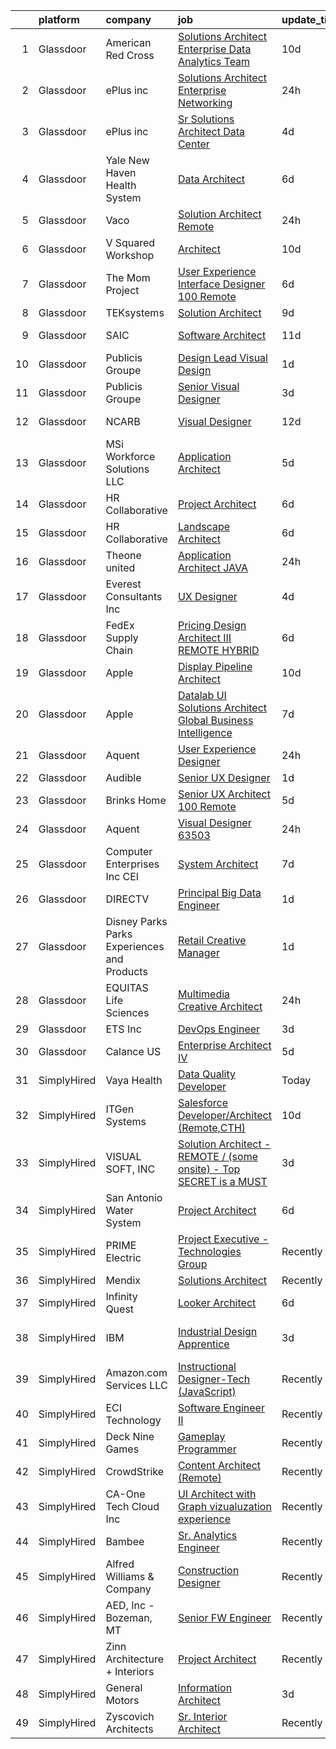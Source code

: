 

|    | platform    | company                                      | job                                                                                                                                                                                                                                                                                                                                                                                                                                                                                                                                                                                                                                                                                                                                                                                                                                                                                                                                                                                                                                                                                                                                                                                                                                                                                                                                                                                                                | update_time   | location                   |
|---:|:------------|:---------------------------------------------|:-------------------------------------------------------------------------------------------------------------------------------------------------------------------------------------------------------------------------------------------------------------------------------------------------------------------------------------------------------------------------------------------------------------------------------------------------------------------------------------------------------------------------------------------------------------------------------------------------------------------------------------------------------------------------------------------------------------------------------------------------------------------------------------------------------------------------------------------------------------------------------------------------------------------------------------------------------------------------------------------------------------------------------------------------------------------------------------------------------------------------------------------------------------------------------------------------------------------------------------------------------------------------------------------------------------------------------------------------------------------------------------------------------------------|:--------------|:---------------------------|
|  1 | Glassdoor   | American Red Cross                           | [Solutions Architect  Enterprise Data   Analytics Team](https://www.glassdoor.com/partner/jobListing.htm?pos=107&ao=1110586&s=58&guid=0000018161004732b5e61dbc6ec9ef63&src=GD_JOB_AD&t=SR&vt=w&ea=1&cs=1_0fd7bc1b&cb=1655189817521&jobListingId=1007916039648&cpc=6A22310A23505C64&jrtk=3-0-1g5gg0hqsj4ju801-1g5gg0hraii1c800-0d13599ffec00ae3--6NYlbfkN0CEN1SVzzuLvxAMNmYjkd_ILVkHkdxx_5pQXs3qEhGumJ2TN43HgLZzaqIICJy1tzoeMYzm17xTKjK4r2t-g0cnZq8szrTbMgpP3YRpvPSuo-gdbcntu93vKnZhbJXLoSwXy0sjEJ096LvdH_JmtF1HsXd2dycb_SSHt4w2fM8Ya6LOXFeRDiENqJ6kaDVHXPv2HMoKRLueHg-PWg_rP0stSZxxZUIfuY4zTwBBI2N9jyS5_SXPwxGB-CQlSIpVqcn--xeis6ozvYfCCAc0vr5EneOQH4CFQ9BHFauuh45pMQxxuQ_hzj-vzJ5PuRTKwRXKdK--KYZ6Anlu6dDPCKxwMBX1BtGeFzDsyf2vXH9i--k07d2xsnV3iI8y-sIH31wJ8J5jvAm79ARovReRy6VpV0R86moG9i5MwL_DRzpeMdgkHJwiE7VOYP9P42rQdQ7KKU9VhkPvmIlSW6mM9gci8K0-foY33Bvc2-It2UfuY-UG2wAMWQgwarCtiB3DWIPINlxdMB4vxZYZ4SJbS9vTqsU51OZBo-0iOogSc1EZzw%3D%3D)                                                                                                                                                                                                                                                                                                                                                                                                                                                                       | 10d           | Remote                     |
|  2 | Glassdoor   | ePlus inc                                    | [Solutions Architect  Enterprise Networking ](https://www.glassdoor.com/partner/jobListing.htm?pos=104&ao=1110586&s=58&guid=0000018161004732b5e61dbc6ec9ef63&src=GD_JOB_AD&t=SR&vt=w&cs=1_11c88600&cb=1655189817519&jobListingId=1007937186744&cpc=0816185175F80A58&jrtk=3-0-1g5gg0hqsj4ju801-1g5gg0hraii1c800-539a220be38a8d3a--6NYlbfkN0B4q5ZfxtiYuHthRCrlNTaH3IgnRrb9iipLWN6eJD-7mf0GDGcGpfM9CdkPeB309ltBb6lT8Q_pEf8tBn5QmycfAHVhgarI9KTCkuT6ZfSrGxmR_KkJauMpt6EAeSm3bfKiVmuRIIb_FrCD-x7B5yL52O4FqdiyxXqSAyLdgyyOGiOHrnlZ5yxwhuW6dTnrAf7yCJyRtkLsCKXKGfqURdQFXu7RBSSanQQxVQ5fLawOzWLkl8qmQYZ4ESE0EWtXZCUVjcYR7DLAxPJe-qXUXE0uFJwfFAkSVfCLMmdRvPzz4E2XmrO4RlL4rZ626wt3ppFEhmmmK7yIq4sdCfglZJRL1FCkP-KxBbm0pf5auOUV8k0OTa3TwVB3ENdD-Zo6N7lyB9i6u9RWU8CyVCFWPU64XG0YVTbH44Lkyjx_Xy0su6EVMHzU9DM-7uYH-XxKYPbAdU2x2YcW0s8rAEsGH1PZDW2XIT0SUKbGtER6l9MCxR05Q8OtKfMMYHExoBYuT-uvDpteDqUqdeK3T_gtQFTOdSd3scWUCw0_yZue75HGl-h0KX19aTOyWrJO_c_VHuKojb5ASOuH89O4tAVNo6LyMivvgzXrfbFPPFNdNcUIhpr5x68EaKrst6HXpwDKNyKynRWFzwIiLb6zP0yisEuGRiNf3vfKpG5_lf2bqt9R2Y1ZeVtTyldsWYpHUFMEQgucdy_5q8UwJIuabjKgRJjn2X4mSWSOlfxmesRxSW-z2w%3D%3D)                                                                                                                                                                                                                                                                                      | 24h           | Glen Allen, VA             |
|  3 | Glassdoor   | ePlus inc                                    | [Sr Solutions Architect Data Center](https://www.glassdoor.com/partner/jobListing.htm?pos=106&ao=1110586&s=58&guid=0000018161004732b5e61dbc6ec9ef63&src=GD_JOB_AD&t=SR&vt=w&cs=1_f3c8895d&cb=1655189817520&jobListingId=1007929475282&cpc=8F7BC0C6B9F707AE&jrtk=3-0-1g5gg0hqsj4ju801-1g5gg0hraii1c800-567b9a307b193ca5--6NYlbfkN0B4q5ZfxtiYuHthRCrlNTaH3IgnRrb9iipLWN6eJD-7mf0GDGcGpfM9CdkPeB309luiRTQm1W3xhWQiWDmp0guACP_7lHCQ_tcFeeJVwJkuTlqpOpH9RQgDQy0sSz0pnNFD9IMcGqM0EX6UJ32HyFJkquw-qMP_fLf7F5l_Wir1wEcR5NkdzDIaB871UMgA3SK_Zhl1ElIfuFOElZYJNndsUn5dsRg5I13kMD_414zj64zhuXPqvvKIYmD_wm_WtF8vj7QZh1LvMtgzLvBqpp52BhBNL2UpX5Yxv9YUd_c06e-1J1sqWtEiYFys3_rlkFhCkHz66SwJgaZt1CoPGtVCNhPOLLnESRO9ZZQsYV-HzDzNwIK8rxCaB0r7wd0kbV58fRfaFewYHa6-iQpqlMaWs8JxHnMH6kOoHPkQ1KH4-UzmsMVmN2X4GYlquq9UaanRVmg7yvMyQihqD0t-I8kVQVVrOKAycLPssmJXanu0A0p7EnDJuUk_y7YLD9IM6UMfBaP3z0gsGXE72ueHA8ag9yh1mfiQzToeBMZWjf20pFTgA23FXG6T3hgEoFm65qWBPAStDo_XiTV1pCG_EuYEMtUIiNQl7dXTH7oopnORg9dOMHVPbAXeMKqs-J6exflzi4NjwY6QL7KiYIDmzRcsZ5Pyga4azdxINAwzpY9agjD4MDR24DmBMHk1hnd7YuO6bo9yUmAp-Q-CBedW16oaJmS_qYFPhqjrlsJd_jI13Q%3D%3D)                                                                                                                                                                                                                                                                                               | 4d            | King of Prussia, PA        |
|  4 | Glassdoor   | Yale New Haven Health System                 | [Data Architect](https://www.glassdoor.com/partner/jobListing.htm?pos=114&ao=1110586&s=58&guid=0000018161004732b5e61dbc6ec9ef63&src=GD_JOB_AD&t=SR&vt=w&cs=1_582e414a&cb=1655189817522&jobListingId=1007923688611&cpc=D69957E0862862E0&jrtk=3-0-1g5gg0hqsj4ju801-1g5gg0hraii1c800-b9f05eee4cbbf35a--6NYlbfkN0D0ff9e8Lfwlpl5zGbQmpn59AL71QmFd7VKOAnfyjZzp5sdngV8WPgYe0dov1m7Y2nqP793Q6N4WeufUatvWPJOKsQUaybvIyCC4h3AUzpf_CdD2N1dzVOEIshX5TOaFVB8WVnkdYcwC5RlWzaE7N4fAmg8IRaK8L3yqnGUw6waFkdRb_ixtUCZEKCejNf8Tjf0z1SZ6JeX0C3vojpVxmHHgke_ha0uzwxvxodbigEzZAiuU6dzYqsRp-teMMCfir4jt2Y4FExe8vaJy93FzJ82NbPUhZ8-iqafrPTYWaPCWRSlX1mA67CUZv9MA7_71iq5OKCY5lJM2SBzMXv2g1gE-Ai-UaQZqgYbfZMZIU1qzqm4RRYNeFhWLeT2H45D2uaa7vZZcsRCBeaHBQRq2Z21rZZfYsAHIwM-jRWNKwaX0C7NZD_t9Z46ekXhxkL0WDAVdRJ51ZhNrFSYLv-5JVUtJD02igkrUIo%3D)                                                                                                                                                                                                                                                                                                                                                                                                                                                                                                                                                                                                 | 6d            | New Haven, CT              |
|  5 | Glassdoor   | Vaco                                         | [Solution Architect   Remote](https://www.glassdoor.com/partner/jobListing.htm?pos=116&ao=1110586&s=58&guid=0000018161004732b5e61dbc6ec9ef63&src=GD_JOB_AD&t=SR&vt=w&ea=1&cs=1_395e168f&cb=1655189817522&jobListingId=1007936031883&cpc=48B9F4758953335C&jrtk=3-0-1g5gg0hqsj4ju801-1g5gg0hraii1c800-6697c840bfc19b76--6NYlbfkN0D_sybMACCpf9B-677oK5j6rPldVB6BlrVvFjO_o-GJZbzuF-qh4PxErFUqfUsv_6tx1XldUAtfQLlqAPGvI8Vnak-MpinKhrTSQ_R2YdxHJlRW6k2gb-GAiG4ncRvlohjX6ZxSpwEWKhpPqH_pi6r_LQR7sV0FPI22W5WAGEqGc5PpcGQufQYpmiQI4YPVEw6w7WBM6PfyWIzT7Ivg3sUQMRv-eL7Gvsb4MfWvyUKEwKuam_-Gkbz_C8NPjOEi6gWE8AoPvRKZ1_k01euECVFg5w24ic8GZqty_UkuQxrBQtXr1ZdsHlyilbbLMRQGoxnoRJuegajGDKbR4aypzv6yEQtXWnvs6HlO4tTPtEDLW3yX74WvT7TO2vXw8d_iPfXpjSeAYGup8Nw7Tn6xkxdRehqxmm8fD6XQu8GTLPz7ZYbpjTulmQSiOXTJXqAFo84p82kWmmkfYEat2koKqvh1FEevWcm7dLkiKHUoLqEByntVehCWsPXWPfvXXTjj0Gt3g8WOy8DdJ-UNuer9tAHOAqbdy2RQUu7uZUHP2lXoQA%3D%3D)                                                                                                                                                                                                                                                                                                                                                                                                                                                                                                 | 24h           | Detroit, MI                |
|  6 | Glassdoor   | V Squared Workshop                           | [Architect](https://www.glassdoor.com/partner/jobListing.htm?pos=101&ao=1110586&s=58&guid=0000018161004732b5e61dbc6ec9ef63&src=GD_JOB_AD&t=SR&vt=w&ea=1&cs=1_42aa2783&cb=1655189817519&jobListingId=1007916217432&cpc=958F8102D9249071&jrtk=3-0-1g5gg0hqsj4ju801-1g5gg0hraii1c800-443cd37efd4bcc5d--6NYlbfkN0ACTeRvGRFS6hadW-07x_K1RnsIE8OdH4tufuZ5eRAiXvJP4uszTk42MCsG3bkTVqtR8uog0V_RFPRTYWVLLOY_1eWiSjgBwO_estVPeAQzek6uR1wuf5XX4LeQLhr53Xmt6vMfeYaZZ0GKsZVqa-FOantjXQ2LxfCpcRQNHgrODVebwe7s4oWeqWf9uqhSDWkSu92ZiQLZiDXatxpSw_Sc6UGc0z0D9Ea5xbZGer73VL_wc4TxQzvPmz7qmrTMHFLbQKIagfPZtZizjt4NWgGxpsHouGNBtAtrptM0nLAGdt-FN21EIpsJWezqjipwIgTJM9sW9p0TCgnLHYZJDLbgbQaf1KfDOJwKGXTgq_Df0SgSyPJvTao6jMW7sV90vmm1b-9PAoxLsE1gVut-At5wSQiEx8_JNIx94ZBzfOfk3Bx1KLnt5rXNuJEjieqGntm4POltp5IuHSSIaA6kjMVXSwgcNP8fWoI2BzuyS98fOE4FOoOH2rRL)                                                                                                                                                                                                                                                                                                                                                                                                                                                                                                                                                                               | 10d           | Rockville, MD              |
|  7 | Glassdoor   | The Mom Project                              | [User Experience Interface Designer  100  Remote ](https://www.glassdoor.com/partner/jobListing.htm?pos=127&ao=1110586&s=58&guid=0000018161004732b5e61dbc6ec9ef63&src=GD_JOB_AD&t=SR&vt=w&cs=1_ca78e507&cb=1655189817523&jobListingId=1007924076264&cpc=A65DF3A704A48F9B&jrtk=3-0-1g5gg0hqsj4ju801-1g5gg0hraii1c800-c89015cb782c88fb--6NYlbfkN0BDp_epf89aHDQhKpPegNJQ_ldQpEFZQsM9OcONMGxWx6pU56EKHF58QjVdAUvn2gWzb7WT_VdhIpzAiVpMODtkVOcZENW7bENNSSsAVNn7IHdDQtV86IQomUvFWJWzGvxMGURGvnhkP5eEoFQVp12XiJi2UjaWP3yK1iLlf7xJNcT7JiNQILogv6XRpNTEYYGe0nkcIvFfB-cfT3cNPhm3UfCmIwLeDGRTAGqoWkao4uS5glnlLMz_6pTIWs3KcR5BXy6802Hrsj9rWOtOYhDiWoZjBz9ywmA2qa_g5ZSIru8E7fMbjna93to4fOwZhc0TfHfu_1aVwV-5JG1niw1_276YqSbaxQXKrrpjHxRsqup9kEWYZiiUmJ_HfY1cnq-FuZnJY__obDCEBybizvUGR5zKn6UepyjXinm9fCDdI75v7n97wW-Sth_0xvkR2iT4n1LhuMtawwcGFdVb0Yrp_k_-UZFe7RpiBU7Fxfi1C1GBtptxkEI_bjPOHuQcyAKkxS2LsLRONsylsnrzlKB2Ne1yu_6KraxwcCwC8oDWa-F5eLEPfNJCeFaWyYNSO1ArJ6jCrPNVNw%3D%3D)                                                                                                                                                                                                                                                                                                                                                                                                                                                 | 6d            | Remote                     |
|  8 | Glassdoor   | TEKsystems                                   | [Solution Architect](https://www.glassdoor.com/partner/jobListing.htm?pos=125&ao=1110586&s=58&guid=0000018161004732b5e61dbc6ec9ef63&src=GD_JOB_AD&t=SR&vt=w&cs=1_1ad83aad&cb=1655189817523&jobListingId=1007917693557&cpc=7F6F94E2229B3AB5&jrtk=3-0-1g5gg0hqsj4ju801-1g5gg0hraii1c800-2ec2c918ae8b4c5b--6NYlbfkN0AuKz8EBO1xHDEL7V2YF9xF3dC_I9B9i-Zw2Jh8clPMK9BxhHDJszxSyW718EipT5OOITtvS1Ina94C45-0qBjGM9CrH7Ybiz97EHo8Qji7kJDY03wvwBD5V9PEW6474i3I4Xf_bezwquEowTP4EdvmK3nqzyhzrMZHWUWBKVYZYIJICUP--wDV_oTH_9OodgjVMbhpXurcMFyih3UylbDnJlWlJRar9F_0iECTU0_3k3qauJ5FBs8vKLsWj9Lw2IP3QKbhem68g1CkcR48_VWAHn-CUaiBTQLgE3fGvqKMmy0tIEyFSWPrydvfybdvM2WlQzMlK4bB8w2QfbFeRduhaGfMSzshumQdZSv9cJ-xu0__QGx9V3clv-HatYAfhVgK2PBjK-2XealIFpaXN0GMZex5jcXR2O0z-wbzKviCS2Koonj-h8akuAwo14sTQtvZgrx9Eg32Mhys5fvIgoJeewqBVo3pw8whQut5CIcekHmOQLGZsbrm102wrVVdJzdur78IP6rWLV1mWvq29o897ApjMaLbwS_3e1EefXRxybyNIvUMmm22zGM0Dpc3TPE4Scbk6VHknin5cwKwqez4-BO1_lO7J-Fg-XshRQ7UcXGft4bPr_ksB8LufRYzu_FbS1UHnwo39zDjVFtxY4EmvjgpRzQHkMtF2B4waPF32HWrKmdjG9hiPBKJ0kBKU0Wglpal-aLNsXBZ7-_44UWlJGEafl7mpAxt6nq2iKvbcqHU5lZrbD3K07Zoekxe6JWtqLMdtMbOQCWMjmjHAtGFxWyV-tqv4V_30sfz_ZIuXntfQ8dpx5Zoi-RB1mvJEz86zRXYGmsUHISOhba95vYu9jfup2JVQeL8ZgvZQf8F3NYpZzZzGYNhttj5A_jUvpMLmoRmFoCSRfdalqtLOHybzrcb-FetR74vSqKpMrvP6YOdna4NJfj6nF5D0lbf-r4_0kDnj4Q9ig%3D%3D)                                                                               | 9d            | Honolulu, HI               |
|  9 | Glassdoor   | SAIC                                         | [Software Architect](https://www.glassdoor.com/partner/jobListing.htm?pos=103&ao=1110586&s=58&guid=0000018161004732b5e61dbc6ec9ef63&src=GD_JOB_AD&t=SR&vt=w&cs=1_d9cd777f&cb=1655189817519&jobListingId=1007912750332&cpc=6489DD4DE391605C&jrtk=3-0-1g5gg0hqsj4ju801-1g5gg0hraii1c800-ce12ce71c30e58bd--6NYlbfkN0AauYDK0PcpkAAwvqsYr42ytNXSoRmB0ySYhRIkJ-ozklGhboZKWOneDPiJam5t2PTz8EBILDhTEvXLHdGBC-NLNbJ6A4gLjPpqf2OrDZZS_eGb4eah93xsUXfiBQXtsPze0WHAenxRNijtAW-65llS74tN7MzpxAe6I7VNFnUbBCUNIaxoEhNEm_K2uo8ZKGUi5ylJoQYVCOHtTjpS0qYqL-OdXRvpTy4jtmoKgaCmG9QpwF2QI59LPpUqIB531BjjIICKlxMR5XQunF64Za7f5ncWvkKp7S5KNvmtA2McYl4cfHUl1Og-DEMGIi6IA36tp_rnfgwon2XY3y3_lX3iGwqXh8UMxwp_ZaqCYx5IDU84PfiT0u1wrdBHqAMV_vpqfM88wqYvDwMp9Tk9v2wXOExR7biCZlcHQXbpFywJrcEUOBLQT8-vJvIAU8JdMZbty-t69C4j8XiarCUp4T1FLRdHMk5BH4T7kAcT0B7lh1oHi0SGJl0I2js2ck6DskAceGEyWwV4RtxKqZa_M0tFt4CuGV5wX6P4ZSQRXxNBus3ZRFtQS5sFavQ_Hn2E7qaArsBrvx7VLI4tBoZzzipZ6AsswtoPxKZRPHg0lOruUR3mcdC56Aj7xJNJyxQkZvs8SsgJQPFIOEWSDV7miJG0E4DRyd-Xy2hgNdh8KEqNfIC83vCn9xyijFxwHMpWVf9Vbt_SPix1D3-NExaRuzbTUR_HtVvGiMhk8ukS4ruMsU3RBt1KLuc0K2mvGs2DVhsZHn7lb5eilEvBLyCWHlkMVZ5Yo4UFrJeLjpJB4dW_T__LwcZ4XOaBml8jo6qEN6Upv3cBLwDkdLoCCi049Kh4ovQAW04keV4SwGh0wz5kftK7JnFoUkkryf154tWKZSnSG0sj8mM4Reh-dAkZfSx-uxGEVyzxMvU9SBJ6fb1nP_dXyr_QEt_9HvHcrwnUhuc%3D)                                                                                             | 11d           | Huntsville, AL             |
| 10 | Glassdoor   | Publicis Groupe                              | [Design Lead Visual Design](https://www.glassdoor.com/partner/jobListing.htm?pos=118&ao=1110586&s=58&guid=0000018161004732b5e61dbc6ec9ef63&src=GD_JOB_AD&t=SR&vt=w&cs=1_fc01e385&cb=1655189817522&jobListingId=1007934425801&cpc=FD1C1DA32C38CFA7&jrtk=3-0-1g5gg0hqsj4ju801-1g5gg0hraii1c800-85a11cee866c1346--6NYlbfkN0D_XFSRfOpY7hhzl86VUrgfgdzYRVdqdkK81Ka1OFk9uvbkATakQEdFwrYHTgh9OVwBtHYeST2bQMFetHEex9Z0HFfhzn5lq16rzIEgzkB8b6JO7Lsrdw6bitQtw8UnWxmRxhfHjNkF-UoIpBnPyDeSVdHQLOscHxVKWwxoFQO_hF5fhZFemY01EZng3i6IWf7_arXw7DbuQQYNFPxmfb1Xbrhu7ZfXH1fSQJPvJu2fyCXXKyGRPOPhHhdRbS9gsGPJ8Jnck_DVUnZSxMPC4cqV5x1fe5MELpB2HEOvOj_9pbmHMuAQCyasno4UszCelK5gm2Wv3gvaaydTlM-zGUkQnzbxNbsmsbR4IDCdTiIuNYYjf7eN1NnoPqeLEP_v_Nfg51z_4yHfZ4ry16CFKa69Qd00c6WWA7Maf4zqaKg5fl3VB721oqTyf4jK9wY6yqICcutstRwLHKEJ9AX8lcNV_ptwDsMr89KX_B8ctp20LzrISSw2K8EWASU2qZAee6RhpEEMH0bUOomAZ6w1vCFFIybu7KCJRmY3JyXAc-_6OQJ4EbdcozPd_PGRJ-QyylIZTinM5cFMtA%3D%3D)                                                                                                                                                                                                                                                                                                                                                                                                                                                                        | 1d            | Austin, TX                 |
| 11 | Glassdoor   | Publicis Groupe                              | [Senior Visual Designer](https://www.glassdoor.com/partner/jobListing.htm?pos=123&ao=1110586&s=58&guid=0000018161004732b5e61dbc6ec9ef63&src=GD_JOB_AD&t=SR&vt=w&cs=1_bd9e5ee0&cb=1655189817522&jobListingId=1007931990830&cpc=FD1C1DA32C38CFA7&jrtk=3-0-1g5gg0hqsj4ju801-1g5gg0hraii1c800-200b0b7e09093512--6NYlbfkN0D_XFSRfOpY7hhzl86VUrgfgdzYRVdqdkK81Ka1OFk9uvbkATakQEdFwrYHTgh9OVz712v7yAXo1OJaMfwI1HwFr8tlHOwRmShCRekn71ZVCw1HwcjkupCcdoGKZMJQb9yZHtIjXC-_2BCOvVNR4Oi8sUBlrYoyT4pTX3iw3_JejVNxofy9PAv3rG3M2qULwuwR2zWb7aBUyj4QW11QuQYn5eSDvxtf3QtvhQ_EfSeyTGizQapwapj5vFQSYzOa0fmwrJUgQPgVlZCuaAhi81Fh-K_FDGSOD3DPkkQhQN5saczUaomYSExwh99HurxvHJ5DEl7XFlrQxGqSsFNEWIzm3WnODuV8jpmkhNGfnwxAhXlXAeFryoLxJmb8q-1IkI3192CxzZYayWXCNnHNKtLF27b4SKTzGHWWm3HuBEtlArDNI-UvK-H1Nio9ZH3iuWLu6KPAFgd5sJskTyGXrwUAqkqQN8z1aZNHhDJI0UvkY4VvlW7xrs7m72M_QC9rBV0FLkm4Tv6YLAwTbw0Iv-tTEfiQ2aE8GY-RWufKDUp84zgXIXekex_8fX4QvT46ZTlj2fMEY5mFkw%3D%3D)                                                                                                                                                                                                                                                                                                                                                                                                                                                                           | 3d            | New York, NY               |
| 12 | Glassdoor   | NCARB                                        | [Visual Designer](https://www.glassdoor.com/partner/jobListing.htm?pos=122&ao=1110586&s=58&guid=0000018161004732b5e61dbc6ec9ef63&src=GD_JOB_AD&t=SR&vt=w&cs=1_b9342c33&cb=1655189817522&jobListingId=1007910629542&cpc=149B3D5996025BBA&jrtk=3-0-1g5gg0hqsj4ju801-1g5gg0hraii1c800-56d1bb89b97d5d38--6NYlbfkN0D0ff9e8Lfwlpl5zGbQmpn59AL71QmFd7VKOAnfyjZzp5sdngV8WPgYe0dov1m7Y2kviI6OzXzin_O_jQTqJoOaJ5QXAqHTDo91dRBaw74PwG1oEKIJ0heeO2CFgMVQ2SudR2IrNJV0JXsx-k1hyGdWw-mI7f8d9k1wSexlSBzheqTtkKa_B849lXTGF95rm1XKtIztX7nMP8bzGTh3C4dx3r7HvXk6yMFM45N3_gOm5CRkWUs-SC5fxBwPjIbwTdprB38VLC1wZ2LeM0LxHVfXjTy7hI0JzG0dAjgkQ5sSXqvPXRBruEgkpr8MFuftyOO7BcI3MUxxz4h8GwQ4eCOV_Tq53lvkSp61_iVSD424KLp_w16QdsUpFp5bjoc2a4G9OwHRNCu6N9ujsBQqTskixkuCZMpPqr7PFn9Lprl01aSMV6_pm4D28uXXqOYoKlOLIOcmVLsYxxI5NxQ9WTasOX6FQ52g9kI%3D)                                                                                                                                                                                                                                                                                                                                                                                                                                                                                                                                                                                                | 12d           | Washington, DC             |
| 13 | Glassdoor   | MSi Workforce Solutions  LLC                 | [Application Architect](https://www.glassdoor.com/partner/jobListing.htm?pos=130&ao=1110586&s=58&guid=0000018161004732b5e61dbc6ec9ef63&src=GD_JOB_AD&t=SR&vt=w&ea=1&cs=1_735f5030&cb=1655189817523&jobListingId=1007926350458&cpc=F41FEAB56D215062&jrtk=3-0-1g5gg0hqsj4ju801-1g5gg0hraii1c800-4f3bd882be188399--6NYlbfkN0Dg9NeJ8_UI-_aTbBL9b9PV1VIAb030JKK9X34KvyrkNiKcIk3LqY9I34kHZwOtSKhj8xawJ8Bdv0PJfvoaQUzD6SDpPhs-BtrO_bf10R9ivbDTWJG6xgC0Rwg3JaCv4JuvfTe2a9PilaYF3uVzaSutXGhNjEjAzBHMY4SRaeCEtwGE3CB_jzDNunlhsI8X7oElo7j_Z1K04UquKtwonF7KGhBSYD0KUVfaMrX5ecvTYtS3oP_8Rk0ZrDju2E42QAPpTmQjKQ3d8EBGxAUV_BMiVdX62R1XKVWOnzfvOAAr96Vm6K7CHCmpKndZVYBBdxnrcwqSvifrbz0XSGdXbm0y6c6-oDQnNOUZi6HzSS46dLiZ-2EzSJq7Va-y5L2_TAfjI44y29x_pCPPyUObtPGGUvL4PHOVSJ6sa3VTLad8N_W2YGQsOl_g_epj1WwxbnyVaq9cXWUTeAH6VIh_AF2pj3G94zVbsGI51tFxiPnuXCKmKKo8m2wGdJ6F2I3CvXs%3D)                                                                                                                                                                                                                                                                                                                                                                                                                                                                                                                                                     | 5d            | Chattanooga, TN            |
| 14 | Glassdoor   | HR Collaborative                             | [Project Architect](https://www.glassdoor.com/partner/jobListing.htm?pos=108&ao=1110586&s=58&guid=0000018161004732b5e61dbc6ec9ef63&src=GD_JOB_AD&t=SR&vt=w&cs=1_7f3e0a77&cb=1655189817520&jobListingId=1007923585234&cpc=F17331D9BECC482A&jrtk=3-0-1g5gg0hqsj4ju801-1g5gg0hraii1c800-2be8975c40a248d3--6NYlbfkN0BTSu21f8zqzy3qpAeLGGCmDK45JKwM2ZbCMeUdrc7dKkZS8UKvrAexG5qRpGEbaA_ZqKcczNIpN2loznZH_S8jDqVrAFVLWU9M59q3VJO4CLKGrqMS-eBsFaOZJGOfmrdoYjqazZeNQrK-wNrbEGf9M8npMYwGf_YIsSPoVasUUFZiX98y_9eRT3Dyde1JBoocywmFRLWvKb36RKZcYG2U9i6qFN8Q0WtE_2qF5zFldroyrzcEu8hCWw25-Pbp_uEKAnHRU7yI_ZJAlvORyGpSkQIi_OujEhki66yrqbwNEoKKwYHFWnyM06BxZF4LEeWrAsZ-EjdvEC_6mo76ycQ_mbrnt3uz1rTET7-EAbXWKR0iKKaDj_Lx9DM7YxobZyRGfWtGRqQYFq4iT26v_aRqkfZkBBxNcGveFdA2_v8awaGzpkktiOutceSwZtK74VO-1yc9Bbm6SSH7WWaFHeZhYo7vllesYQoLUOvi2ZMTezniAHWXfLnTRS2tAqbB7Gprhm5sii9rPHsepr70bjIyGqwjjJcmMriBiVAvFNsL64tGRhJDYtjFre_cXvEzYAC58asr3Z1B-bsyAIVE_PttYzC3W_xxVcUXiV_IBE5bKQCgQubXF5H6O_mONE_aIFqSEVAZQkNacWJgrfeqvGxnXGDLsShk1o-VxA8P5yY0AZ-FeGKORALyH-ZFYav56e9hzuB2vClvhOIRJLJU6WFhL5Zr1RWgPJN-x94fcKSD_I94gzOs3nVMvlTP8qKhgqpnxg43PN2iicvxyQ_MxDDZ)                                                                                                                                                                                                                                                                            | 6d            | Hastings, MI               |
| 15 | Glassdoor   | HR Collaborative                             | [Landscape Architect](https://www.glassdoor.com/partner/jobListing.htm?pos=111&ao=1110586&s=58&guid=0000018161004732b5e61dbc6ec9ef63&src=GD_JOB_AD&t=SR&vt=w&cs=1_9eae5149&cb=1655189817521&jobListingId=1007923584205&cpc=2F9DD8B511C89582&jrtk=3-0-1g5gg0hqsj4ju801-1g5gg0hraii1c800-71cc9dc7064fecf3--6NYlbfkN0BTSu21f8zqzy3qpAeLGGCmDK45JKwM2ZbCMeUdrc7dKkZS8UKvrAexG5qRpGEbaA_ZqKcczNIpN8iDDQ7oCvPBE_2auFNPI8JNWYeC3js5ImDM_qFo89P_bljxKYBgRXFWfJIbEKot7PnePqVngCzEx7WAZD9ctteX_J1ABBsshXEZ4sGMCzCxUv-5hPbRb9l0to16uPRcGFgVD_fRbZgfzY7-tKtDv4PL52llEW05PZIy005ZewRMLNtXetr3Bb1YjgfDgUu6WeEj4t08cQj8Zlhho5UDglYM9cYN_Qzf78R74yGQBsnUoG_EYESFSL-3mIvScacvM6rKf-peFobYT9fcmbWSFVm0mAdjSR-jXNwz8fEHAPTBD_ED6ZLgUKi7jrOJOvED7LbeknPOyi0o0-Wz5vLQQoRcpA7d0Sq-LwlYn4QaOh1e_tmnIn9ilSeg7G_ZRJXMeb2oATGv4bNF5YNe4QZuZHdSKh0WrjvUDJyi7D1HdC-hZ8QNmRto-D-MrOo-olApgW3RC2svTBRTTd2PREgKDCQty3cs8KN0dXcrgORkxDsAso8aViDvWFHctYaXoUIxSyWlTJ6GBGzYlLR2sciS9eOMFes62GZozO_OO1nVr5zLxZzuFjBdqmpf-Y-0AREpO4H40nuu7IN-cFZsSjrJ2W8RnGWrlj0SlWr3M47KkmPKYeqkbvo9A0dXFOx-3Mk_sR5bs-_pevxTjBVoGX1-hwoV1qcCbSTgYpXhOfoZK5OnDjFWmoayFpqayTfzZOyp9D6aHtNOiFdV)                                                                                                                                                                                                                                                                          | 6d            | Hastings, MI               |
| 16 | Glassdoor   | Theone united                                | [Application Architect  JAVA ](https://www.glassdoor.com/partner/jobListing.htm?pos=105&ao=1110586&s=58&guid=0000018161004732b5e61dbc6ec9ef63&src=GD_JOB_AD&t=SR&vt=w&ea=1&cs=1_00401f3d&cb=1655189817520&jobListingId=1007936508424&cpc=E1752CA423AF4DFD&jrtk=3-0-1g5gg0hqsj4ju801-1g5gg0hraii1c800-570a0ad746f63deb--6NYlbfkN0C2ruSLbldHgJRxGqX58M4ekFWuaOJ1Xy3nZgzYPyc2K9788Jwqg4U_X-d3X0fokDP2Olq2itkCDchVs2DMm74q8N7VtMJDTXdd_jGqwspxq0FPxZOg4-BeXXWUUjfRJ56HV8JQSUurogEY_dXb83QqLVXnlvPuiDW9bDP4pYemsP6I-0Kw2KViFRPxKA9GHOBDzndOjAFpmzuQ6A_TnUe2kA8NEvGEGdternPo1PMaUemRn2Uzc1oHGo6mh-ikdm0GPW6ycSKFYOlsFBO83RgQGMhqd9_Y4OZZokarXcWj-68IeW72MIHHbSEHVk5EVG8x0Gno7YatTA3Q3Epqqw76vY_vxcb6V1CXgEdxLYKBQSv7lr3StxiQvaenY0tMiBHRi_28kUoDVZM2ljFh-J2U1Aovlnm84elpve_wMHBYaV0NmBUKuJ40k2JNEWzs8X8aWOBMf7pVex6tsYpxzrYPVtCIdbUST-cUL73vLDDWn3WaVD_Dqnx4zRj5r9H3dQ6GZdT9H-qdGg%3D%3D)                                                                                                                                                                                                                                                                                                                                                                                                                                                                                                                                | 24h           | Madison, WI                |
| 17 | Glassdoor   | Everest Consultants  Inc                     | [UX Designer](https://www.glassdoor.com/partner/jobListing.htm?pos=112&ao=1110586&s=58&guid=0000018161004732b5e61dbc6ec9ef63&src=GD_JOB_AD&t=SR&vt=w&ea=1&cs=1_d00d5756&cb=1655189817521&jobListingId=1007930023116&cpc=BAB9AA3F436D8911&jrtk=3-0-1g5gg0hqsj4ju801-1g5gg0hraii1c800-2ce06c2573aee5ff--6NYlbfkN0DhVacPbJNbSQqMbBYuK39Lr6zmFv8Ukug0jmtsiQL0AeUJy1UvXWThs5qA9TTESdud-pR9kDHiNspeIipKeN2gaAs-8sq2gOS7uuEMu42xn9jgVPUcorXwe38OljlpUEe2KyIjZWnrO5n-RfZE187X4tbtW5uf00yPEkwGY3ikCBQqWjYXN6zSForfXP4VraiZqJBuahOe7RkVfnV3DW8qWECL7O3Cg1uwA8CF6tZFUeZ3uX9EVSRNw5rgn-Q9RvEOzWq_MraNw1SxzI9X1Z5M_g-f3ui3sE2wkrPXaRIfT8XrEycws0pyKu1RTHjtch2wadIjPjOty46G9m5TIrIHvLzivuMr-21-sWXCpJRQtr_9UFLAAItDHKhJI9yecCmHxWFmnitBFkWvAxEo6QUJHgPoH3N3qpzZZTW26Z1KpLCWl4Q7SHohFoaWH0KY9aitqswWZbmTXItEYdfbV3jpMQ0assO1xjDkSaWLE63k82t1WQi6OvffPcmTEq1d68S_PzPx3MLkXHrriBYr-DETX8LoQQZTiavnfRm4i1kDQE4-il7nsFI6NR_5RRSqqTsgf8rbYk4brmIYwu_0IPErnc30Gd5p-t_m56ep53ApNrwoq3F0NUPuf7EGYzjnsrMZTmQEQi_tZHQWgS3MxqwS21-7cFzwUTUU0dwDu9UQuKoiwfVlTMOYFWPKHlRusUA3qPMrzGiAzq-rm1Aq99VauolhGzVxYQPQbk0e0-87z4eq4lE2i7sYxg30R0IN2YrGq-6MLeNE3PJQq6uq9pk15rqmNAOWmf6ay4_nKJi9pXco2slnDNbtYbxpR9Gu3byW0sDRiJM0D44ul6w8fNyu6BwJ1CJa0yQbd7t3W9OZ4evrkecBOO_kNWwzRIZ6ia5YUVAQxhp-PkatQ8M00fxQI2OFYuh4EmMRqt7S0h06ltj46ftIc83du2jpkwokV4Q1wtEVaijSToTacxNiVVujIJK8f1PnZqkRiu8KbqffPDKk-dxTD_8fjTBu6ciahBk%3D)                               | 4d            | Beaverton, OR              |
| 18 | Glassdoor   | FedEx Supply Chain                           | [Pricing Design Architect III   REMOTE HYBRID](https://www.glassdoor.com/partner/jobListing.htm?pos=109&ao=1110586&s=58&guid=0000018161004732b5e61dbc6ec9ef63&src=GD_JOB_AD&t=SR&vt=w&cs=1_84263872&cb=1655189817520&jobListingId=1007923911534&cpc=14D5209370AEC984&jrtk=3-0-1g5gg0hqsj4ju801-1g5gg0hraii1c800-755fe8e803dc9f55--6NYlbfkN0CtRhce1P3KYyt64vAZVRC-NCRoXhIqR30y-w5Uij6mKl8ZKeGnGoTAm_qc70hhoYvu3iUxeTxnLZHMOV_o7gpqhq2LXegJnE0lK-voAkovvA_7xuhM7q84J67rAXsuF0KM4i4SacTBw42DUt8FWu0TrHhLo_wECi5OQn8QoE9qJr-f205Zym2eGRM9eWbnq8oUZ58ohUV9zrnESdFLA2qdpwMGKTybqFfnQUCew0pCP8TCKgRfH7-ziz5jW6fnEZgiHQTmSg-OTgQixMaplhB6txEtsLKfMIFu77MjHbmNJH3YvS28z4iqn1PYpDg7YEpsGPTj5fM8oK7iYCD-7ZeuIH8kdth29p7rHF6m05gnKCzNPXRYxLWH1AE886KHGDYvrghQbWHEk0EjGzm5A0YH5W6uFv9wE6JXPAh5cc1qTFfUv_CZpBGnHCy_6_8yRmPyQCSYtuLTvN8dryA9RSzrJaKekRfKgY0HG8bxpoME7UZaTM9aIbqwai3IfJWIwkCzKdgphz0sNJQetQhxyWDO)                                                                                                                                                                                                                                                                                                                                                                                                                                                                                                                 | 6d            | Dallas, TX                 |
| 19 | Glassdoor   | Apple                                        | [Display Pipeline Architect](https://www.glassdoor.com/partner/jobListing.htm?pos=117&ao=1110586&s=58&guid=0000018161004732b5e61dbc6ec9ef63&src=GD_JOB_AD&t=SR&vt=w&cs=1_cef3f085&cb=1655189817522&jobListingId=1007917018636&cpc=3DB599BF2F4828F0&jrtk=3-0-1g5gg0hqsj4ju801-1g5gg0hraii1c800-3899979a7d020e98--6NYlbfkN0BvKrLyj5gPmtZO9T8euul8TCxuuKNOtzRJOomxnwSEodTz2Bc-sPZl8WPllYOnI2gKGmARVlNo3rj04njTZC-2F_OGjPP8LGJkKW6DhTQUryrIUYpEqE_J7m3eEBli0XE8ZviN6z11wXvRQ39v5_M8DTnZE1xg1gqV8NYxYenOe3dyf4lznkGDA4_1Q5OlyVOQqFNlKsANapSnoSX0Zde3e7VYzBBDyh_u8-Nr-GswG56KXEOlBNL0KiZcUnYN1WitiBQkpRROY8P1VqEqSSObh_hxib7o-8TgNlMUX4isi4Ls1C9DpjNKqU9Pe1tStmq8qW2Kkm4WaUHUFffPrVOtDjzC_1BlWsiRPGAUqn3gFaeJrJY8I4n2249bmsonVbXvvF1AROqnEJ2dO4o0DedX1nGAgRtVTLhXIztqJl4aD8v2FFKV6s32S2kTDJpeC-HPgUoH-DO18r49XYoEzm7Tcqd516Dt7SI1XCqC2-be0pV8Q3YVS6VWgN9l5LB1dXBZ4900WFfI-Ab5TFph6Gk5TA_iQ_0LE7Xk5-RW4KvbH2Lt2_e5jlVh3uscv6jDDJV2rrXoSI7B-OMQ6qwohyaTwvYeeJ86SvZaXFkM0SB7r6hFeqkiHrFqFtiOGe-eTSsAuGCrZF3Kj77BnyekjTIF6jfdV931W7fflyNNlPPTK-En02ST5CGE_l9KcTiy92SjjH550qp60_qRKOuA2ujss_Hak_xbUfxowjbiJhzWSu3eOpycBoQZn0xB09H4c2cEfgluRVbAs-POwSo6stxv6qpVRugPbd3rZZGL2H_gHXjwY0u8IvZYT05Fl87JvG5oyjRDIvj1DHvfYFiBxnEa4Vb4CEO0Z7Alyf30lYm6Q73zkDoYtnp02aDxlBjdJd3zodu1jSKhpnZeMpGvDoVJzKG-O278xS1AYzxzzGB9ix4qEiius4uUxvHzYYLdd1iPIPms-oDQ646VvmMNXlnD)                                                                   | 10d           | San Diego, CA              |
| 20 | Glassdoor   | Apple                                        | [Datalab UI Solutions Architect  Global Business Intelligence](https://www.glassdoor.com/partner/jobListing.htm?pos=124&ao=1110586&s=58&guid=0000018161004732b5e61dbc6ec9ef63&src=GD_JOB_AD&t=SR&vt=w&cs=1_9644b690&cb=1655189817523&jobListingId=1007920183658&cpc=654405A9B1E0A9F5&jrtk=3-0-1g5gg0hqsj4ju801-1g5gg0hraii1c800-4b2800971da5b57b--6NYlbfkN0BvKrLyj5gPmtZO9T8euul8TCxuuKNOtzRJOomxnwSEodTz2Bc-sPZl29JElYHfcoQ_iGBEeDzNKqxyvOVVkxvs3jNgnE-Fv2bHXNSDVYOx9t_wKyG4BKo48k_jj0Jt3qRybZxTDeJiQ6ISO_N09-ECHqfH-CdKnVJcO__XM_Cm7gjOjmQlNQFzKpxohpCRbmeWe0olipo213Q-yAKvo6y0kEKcsj6Wo6Bm6TZOppC6ekG8kmmBeNKYWxgPcfaJf1R2fDZ35IvrLcw8UG1HUZKHMYXDWlGdmjHibgt89syguDZAAQBx_tULL8DX50ctl--XYWteVYCYvERpuEeEAm5d96PxXhcbEJflXALVGHX0S2a4BsIhYt1xKoQ0z4yxSo43pK3M9WUS7QaYu2It_8XpjkePW0aWQcnkMuaOC7zIslH3MN62rQn5svLnxsC-0z3M3WQEw41oPjAh-gjqHJ25J0HtIl-nTcCKtqc5CK2jTjTOUz-kqBkwdXoCoOpjptH0xk6nLYNBCx9FHtv-bSeLcDBk2a7JTCI3CIsIrMo_JOETUxMyZaP3hmdZxfbNpMkKn8tCLzL-hRzpBh_t04Zu36r6TlBM4xJpLuNlhTVpKwlEtdHbOz0wgCIxmNiGDdFmC88pKkbg90xgWtLJFOrpzrfRjYY7-aTF0WZeXrG8KwWU4Yg6z2xmXQVXKPatt0zqVLYLuV_do7JjHtWmaXmxFs-RgAZO3cBFw9cAUHKTAvD-OfOEFHjRAX1JbuEelu7GDkbyWX5zHQN-WCNoDKSS4U1ZansKUDbWMY-RejwONbaywy2wtan58zrbm3S7Mp6ErMF1nfwKnHWhAIyW_thJb51lrwq7jK-X5p22qd-yRK59kdIKHIYXQxg77PFsTl-AunK8k3wHC4McRLaTgCdReg9WpdsUCw6GveVZD33tXJPcSsKoKxzKGT_NftIH_uIWaiFM9hKQNoOIZuUuUbqsu5d3_ZeXO_Mz9xIkCLc9c1DCQGskq4eh) | 7d            | Culver City, CA            |
| 21 | Glassdoor   | Aquent                                       | [User Experience Designer](https://www.glassdoor.com/partner/jobListing.htm?pos=129&ao=1110586&s=58&guid=0000018161004732b5e61dbc6ec9ef63&src=GD_JOB_AD&t=SR&vt=w&cs=1_2062c942&cb=1655189817523&jobListingId=1007936255457&cpc=FAE5E775D180B2FB&jrtk=3-0-1g5gg0hqsj4ju801-1g5gg0hraii1c800-8892cd69e13ee067--6NYlbfkN0DMrcEu7yrtATojKJA7cEzGQ3FdRGWLh0CZQInL4ECGI9gD0Wolx9R2EDT7B77c2cT6A-YDd9PUIdUO7CRzkBI_Zf8jOzeTEg3g6IZE4c7YY64T-GWGXX_citgP0LwzTZ0nZeGe6W3SyCZcd5cSHvlSseJLyu51pCcFxE0KEdqipOFFqzytpF3rSN5NWV3jTUAgkhS7kFqkKBTJ2ynmq1QN61BqPogUGGAnbphL9x1zJBNqs_X1qUfqMge9EQyhElnz5JaisheUoHDTARsz9Tc1nwj-h_7QFGLgdxKjR-n8kSON9BnIb22Lk3ndN0Xhgedz34a4A_zpfghE7yqPLQV9Yt9NutO-yhTEndwRwirYn28ZffnDHAxZuq1OjU3N4jT9t0VLQ7PbO0mSAzcLo_aTYDihPuz8McmLE1c6KCKk2EeP65ScokrDNBHjLYL4eX6Elqlg9g3k7A%3D%3D)                                                                                                                                                                                                                                                                                                                                                                                                                                                                                                                                                                                                         | 24h           | Remote                     |
| 22 | Glassdoor   | Audible                                      | [Senior UX Designer](https://www.glassdoor.com/partner/jobListing.htm?pos=113&ao=1110586&s=58&guid=0000018161004732b5e61dbc6ec9ef63&src=GD_JOB_AD&t=SR&vt=w&cs=1_691a8235&cb=1655189817521&jobListingId=1007934552984&cpc=ACAF1607C5C1E404&jrtk=3-0-1g5gg0hqsj4ju801-1g5gg0hraii1c800-7edb7ac1270fdf86--6NYlbfkN0Bdd4o5uokT9skMYzkzH2dUVVc_sjS2wyLHOFjCY0bjobXrpDGJEXkNVrfXaAjoEdjInPIMqSzTeXtWTE_65kZC5L8gae_RVm5kS0xVOfFMr55j_zucMm1JJISRB5PpYjmn9e9l8vBqDejfU0QbSACcadfqcH2ixqV_7JO8XuBsKhJ2lDGBLE_it-7DqRg7mMj3Re3DwSfT8omBlkEE6uEoLrIBz0sAIVpPr8WKXoyu1eeyGwbT1verYfWWvv4D62ZZkwhP8mhU98XXn6V_XVA3GItzNhRLfmYusydp52QSEAEOTXQun3kf_8Mq58a6Lx-pflPCsfC0g1QdMTU-PskGC4_Gbjp9DkBn4_7VvNGSvlZDKWN2OQc2mrLEoE9cfI116McHP8w6RXIMkQzqWhRX1s4u-IOL_1HxisD8C3nhNFuAHVsQONsJUMUZjeKlcTzRnzp36q3hZw%3D%3D)                                                                                                                                                                                                                                                                                                                                                                                                                                                                                                                                                                                                               | 1d            | Newark, NJ                 |
| 23 | Glassdoor   | Brinks Home                                  | [Senior UX Architect   100  Remote](https://www.glassdoor.com/partner/jobListing.htm?pos=110&ao=1110586&s=58&guid=0000018161004732b5e61dbc6ec9ef63&src=GD_JOB_AD&t=SR&vt=w&ea=1&cs=1_55b07876&cb=1655189817521&jobListingId=1007926075196&cpc=AF770993EC679D41&jrtk=3-0-1g5gg0hqsj4ju801-1g5gg0hraii1c800-ec4fa57ecf195221--6NYlbfkN0Bi3KkqAH_6EvxR2dx3OGKLO34_iU7jtpOW-yYY_mnXJCfjgVwqeRHmj3AkDjz2I_brQBguUUA-gNSLr8RWcEcftc4wGsLrW1Gpg10NoDFSd_0K_B6ItLW-r_G47xEtGAep8DqGlEv6OJgnclQgr-mHsj4TU4p6nKNX1QwB40UMF1UKoGi8UO1uvpomS6xYRHbd2dRsn5PQeLpmVHEoUN-5RSgDprIDu493CJChdk7avyVL7gngohnEg_juk54fqDFC0SonYOde-A8p6zfXNEfmhCyg1aZy68Y0J_PLtv1nUXS4zf002ZfjxQzAt2Q8otg7qPbNX10a-MwDCoL_HROPdrW61B2pdw94MgDr9GE0CSvgxYK62qrreYrpx_BVS0-KolduOI4_H4n4ULxVggsQo1uDi1ONzvp6jHC4g8oKtmcQQ23roIYR9dGmifcLud35hf52VVtjQRhbtezdQHKpnxnEQq8raij6YEzQOn6Y5_Cvc2xaBaQVJMMIRUeqN8m9btPoqlumTQJTkpS09Wrk)                                                                                                                                                                                                                                                                                                                                                                                                                                                                                                                       | 5d            | Remote                     |
| 24 | Glassdoor   | Aquent                                       | [Visual Designer   63503](https://www.glassdoor.com/partner/jobListing.htm?pos=119&ao=1110586&s=58&guid=0000018161004732b5e61dbc6ec9ef63&src=GD_JOB_AD&t=SR&vt=w&cs=1_2e37934b&cb=1655189817522&jobListingId=1007936255368&cpc=0FE1F5EA2BC84A01&jrtk=3-0-1g5gg0hqsj4ju801-1g5gg0hraii1c800-edbc82a471da2410--6NYlbfkN0DMrcEu7yrtATojKJA7cEzGQ3FdRGWLh0CZQInL4ECGI9gD0Wolx9R2v-Aex0-GK07INm5qc-78OeBQWx4TQXyQ1LROUvJqFV778MMF7kOrux1CZejCEOzVVxrkB2C44e08YOprUuhOLV3Fa5bg2WfZF8hoGn9f3bvlaqBdbHMeoSE1ZG4o823IEPeyfFLaAhdhl-BHRDl7d6ytAa_De0FDKjdhSga65utK3m9NlSZw21wdbL1fBUXm7FlAdZNtAvu32pUr5k_qaqiOwMomULCwU1Tnpgbbcv3Qefqp0Kk8-p2kjtf_okl_F7--cyHZeqVzgbuoweRKHXtDG4c4kFnOTJfb5ypoKXNh0MSgrsf-zF_J06DHXvWkxSm99S2zq-lWIGASx2uWvuOjX5Iyao0occ5kRf86GZrV8q9JgY-n2GniA-w4_zNewCxiw8YdRizIkWDD0n2VP2VPQ2GoJthX)                                                                                                                                                                                                                                                                                                                                                                                                                                                                                                                                                                                                      | 24h           | Oakland, CA                |
| 25 | Glassdoor   | Computer Enterprises  Inc   CEI              | [System Architect](https://www.glassdoor.com/partner/jobListing.htm?pos=126&ao=1110586&s=58&guid=0000018161004732b5e61dbc6ec9ef63&src=GD_JOB_AD&t=SR&vt=w&ea=1&cs=1_ef27ba54&cb=1655189817523&jobListingId=1007921235063&cpc=A65DF3A704A48F9B&jrtk=3-0-1g5gg0hqsj4ju801-1g5gg0hraii1c800-28ab6fc2c61de306--6NYlbfkN0AVVnl_N3xmP3MApcGA3sr6MLnz8P423WWILI1WvbjE8Ry71v-lom9NKs8rBQiPPSfvDdmD6H1G_iJ66ETgnJURwOR1OwwJnzFz2Jy55IsVMex2Y_MaDYmPJg7pYvEE1mIRpvbEnfy6zmTvbRbEcw1FvMBvzz-ccbMj_Z442Jp2DPKqM0GZx0P0mNsn0yx8hyMXBwtv9L-aNafKCUSUP29qmp4P8z6jVzykbIJmJ6zWPRnQ6HkFs0ngDA9TyYQDKCddFhIL7K3Dx_xwUzScszY7sKtAw4YDgRQiXfaK0D5ZssK-TB_lJUWxlkYDrjcwRsv4U0h5Rcs3PnC-zG9pJ3Ci00rjyKuP9oti1Q6YFanrDcEpE86KHq5rlYMLGJFYPjeN3yspBWydjtXgDfK-XglCBEyNPEfn61mlRQ07PKNSehuekOtXGKx84KYfIGlqLJULNGKUbo_HFRt6QcQCavMijv7O-aFxFSfF9uNfRz-TdIkfc42Le8DtcX05-CGlN3o%3D)                                                                                                                                                                                                                                                                                                                                                                                                                                                                                                                                                          | 7d            | Remote                     |
| 26 | Glassdoor   | DIRECTV                                      | [Principal Big Data Engineer](https://www.glassdoor.com/partner/jobListing.htm?pos=121&ao=1110586&s=58&guid=0000018161004732b5e61dbc6ec9ef63&src=GD_JOB_AD&t=SR&vt=w&cs=1_53b01ded&cb=1655189817522&jobListingId=1007934853642&cpc=32EE424DE2B657EB&jrtk=3-0-1g5gg0hqsj4ju801-1g5gg0hraii1c800-4185e274ee88ebb3--6NYlbfkN0Bg-vCOmr41z5O6cL3bVFLNCmt4d7jQ60EdHBZU4QjMGyRF3OJkwwC0GQxq9DZ5KcirZohSo4qkami54lqkvt8MXa-1Wy1cPEujUxPoZbsq2S3uMoGJzk4RIpoy5FwCwBcP1gjB0AC62RcURu5kjVwuKLIpPgaPyMfcgXeuOUFBiGRrdtVHxOn4YUDqwfYcChO93Q3E49PqHHYauZxXKnEwp2qLL7Q-PSqO7SkwqH4oJq_RX9JEjis4V3cg2c5b5gWy-LNsDEXXjA638JH-GBBO2fVGro9Rt-4QJdcliRoSviBvv7DTCpsl-ScqALawRB1dx9mDFKO1jZWCT7l-Chgr9YXCbPpdfFu2ZGg2lVTRZhfyKl2i-9kv8DsN3V4iXGA9pLukDQ6E_KChHP9BmCVVLUdJo024SAei8zi4uTZZTKgEGpV5_bpw)                                                                                                                                                                                                                                                                                                                                                                                                                                                                                                                                                                                                                                  | 1d            | Atlanta, GA                |
| 27 | Glassdoor   | Disney Parks Parks  Experiences and Products | [Retail Creative Manager](https://www.glassdoor.com/partner/jobListing.htm?pos=128&ao=1110586&s=58&guid=0000018161004732b5e61dbc6ec9ef63&src=GD_JOB_AD&t=SR&vt=w&cs=1_e5818258&cb=1655189817523&jobListingId=1007934378832&cpc=47CFDC01B3F81FAC&jrtk=3-0-1g5gg0hqsj4ju801-1g5gg0hraii1c800-b7f01c4d4ea000d3--6NYlbfkN0DAFTyt7pbDCC2JPO79CSdi1dIb81yjczP5qsKcZIxgiRd1qisRd4re16D_VG3-wzW7qMk83DrT44TBEXE4cMrZ24Tqi84jCxnYkfKqdN3ct5dKaOvcHfjc16pi9lyzqn1HMZE3qGEaoHmfrXW3FQNX48Xx9FreQ54lEgAuwHZoml-o5pCULRfSlN9EXnyyWDX-xEjvKVTIABugFH6eL-sclX4eH6hdQTueHuMAR3N2ZWoU8zbpB9DoHQ_BADCExC4o0mSWwDKa0eBlUwNqH5JvqFfjmDxSVvEJ52Nd63_pcaD2VTv--T-qYJ9j6Bdi-FaKD6WT4N0i2yQZKBUREOP4hhfu-qp0Jl8ma2oEFYnHf_vV2C_bNYi9PJ2KeEv5sruohabcQiwS2P6Ljki0ovC0V6qmwNYv53DoBVn_1IZjseuAdvJmNnCUdHiLC_iryynZDem0wanUsA%3D%3D)                                                                                                                                                                                                                                                                                                                                                                                                                                                                                                                                                                                                          | 1d            | Dallas, TX                 |
| 28 | Glassdoor   | EQUITAS Life Sciences                        | [Multimedia Creative Architect](https://www.glassdoor.com/partner/jobListing.htm?pos=102&ao=1110586&s=58&guid=0000018161004732b5e61dbc6ec9ef63&src=GD_JOB_AD&t=SR&vt=w&ea=1&cs=1_12ffe207&cb=1655189817520&jobListingId=1007935722798&cpc=8E5F572A54D8FD13&jrtk=3-0-1g5gg0hqsj4ju801-1g5gg0hraii1c800-ac3c6b4a619487ff--6NYlbfkN0Aa6BHogdqXgyyibNKKZV32f-AuuPHFfnNSxEwTt6kfrO6FmgYOCYQJrQekAQy9UWuvP-VNAK5A5lD7dRnvILkBAkw5HyZ6BOcKneCzrw3hzIiAm6y3crjcynwrRAK7Hu8KtisVQtOuky56JvMa1YD-56Re6deuwok5vdP9RBuOGPFda2suJq1ET9y8qT4QArUjmMQNRrtcYF-A_YLy2GkUNzZUDuW-e8UTbjy6fbpMQwxUd9TdBjnCaBKLrghyjoef6smHB1fPI2upxeoOsK8eYw3Nq7ftLXqYtsvS6KDtsTIiDfpANI3nNo1zKTvW25x-8c-lbWjR9qx12YGdyhyNhEHEmfhMZKYnEHWpMxHoYfyA5J7ovtxljDV9q2SUy2iDwkvFJW9hxzGCEp-wcnAolwURaA9-MwyFCTn24iwoXVOQzoFdnjk7dBW4727VoAaZDUrEwbzjtEcKM7Kb63gaxsnOQMLMbiCvUulxMsH7uiuhYGuouJxgkUcCifeGhuAs35vwU96Ciw%3D%3D)                                                                                                                                                                                                                                                                                                                                                                                                                                                                                                                               | 24h           | Essex, VT                  |
| 29 | Glassdoor   | ETS  Inc                                     | [DevOps Engineer](https://www.glassdoor.com/partner/jobListing.htm?pos=115&ao=1110586&s=58&guid=0000018161004732b5e61dbc6ec9ef63&src=GD_JOB_AD&t=SR&vt=w&ea=1&cs=1_2be07b52&cb=1655189817522&jobListingId=1007932194213&cpc=01657B10174A43CF&jrtk=3-0-1g5gg0hqsj4ju801-1g5gg0hraii1c800-0a01b1e4f0700cb3--6NYlbfkN0CdNy9g2aZANdx64tcJyvWC4Dh9hlXtf0GcMh6TvyMiE6AIPqQPqecK_sZn2J-LffgwpgXkrOu74i5D9B9jJmVMualuRzPDBKOEkBuVd9O31t3TJ5kTgAKvgkndwc8bCQSoBL7Y7sZIQtekLFWyFty32TBciCycY3t_7-s3ZE9PA_zJZG2_HNhEMp-GHst5Cvj_2jsk9AIXshEdwYfNmYSTq0eqC3dHby2kg2t7y3AqLiKCxfQErV0cDBfKXr4fIqIhMJwoPTzWJ4bMwfgubM942Qt3YG7EwTmzYPgP7YazH4TNGjC1zvlSYflnlJpISZsznag-D48pHSE3Z2kgIV4qdRf7YsNLEftMeoLjc_tbUnPg7Y1mzfhMrvqqzvPTCwmsCnPM6fmPqyMUNkanHMPnz_Gnb5fgBWo-i_kGGCqn-cASlgl14ta4rzdWVFMypML0zAvdWMAvU3BsanmnFUIhYmrEbAOW4MgU8LAGkHgZmr6jHeS-847hgP94TyvvOEojsiUVVY7QGw%3D%3D)                                                                                                                                                                                                                                                                                                                                                                                                                                                                                                                                             | 3d            | Plano, TX                  |
| 30 | Glassdoor   | Calance US                                   | [Enterprise Architect IV](https://www.glassdoor.com/partner/jobListing.htm?pos=120&ao=1110586&s=58&guid=0000018161004732b5e61dbc6ec9ef63&src=GD_JOB_AD&t=SR&vt=w&cs=1_77b4ff27&cb=1655189817522&jobListingId=1007926988223&cpc=75B6770C194DCF89&jrtk=3-0-1g5gg0hqsj4ju801-1g5gg0hraii1c800-698f0733f4b1c47b--6NYlbfkN0CUxI4io42tSS62xnL00SrXi2yJmCzdJxEKcpG7rurhb5FjF5g-iXmZvTARN1VglQ3NyCF6ZaIkudVzLy9cy13tg_ekn6y-8KEyvm1203nqOHDCqWvhMN0eTsfxn5JyIA3GRgpgD5lqLKPlD_JRjwV1JiYtpoSpJTeHBT4FSES_Gsb21PalTgAeeXIhoj2BhvxMSeC6gIyeXWlJ-Tc-tAtWgDeFaPvrBkMWOvNuDU9C9pVDfbBSESa0RBOEWy_2yPENfbl4SpZL2OW623yll9WSP95J1GEyzTpYityfjsRnjwMVwtnufb24mzU50p-FgzX1xHltm52PSBMbvgLey2T-Ji0bLwToTleNCd6xZg0gEoEPzKulQIyqsoRXBtdVAm9SRkIl3wXbRAYFdep99QsLgQTXxuO_oILiUbPilp3_Cxnyxt0J4s0bYQGxb0ONiMfv6rn9U1ndqa1nwzVbm9kVFnzmtHjp5tMjQlmYsVFfGPEmElzmGII_5siPOaL-NOTccLCfpCU0D-HVZbH-33JtzakURUn2-CId4nXhMyj9dDtXYW7U4DcldlWl-LNjeUBn_8aaCQj43VahYjJkTVp1z4YpKq1mcLg%3D)                                                                                                                                                                                                                                                                                                                                                                                                                                                        | 5d            | Salem, OR                  |
| 31 | SimplyHired | Vaya Health                                  | [Data Quality Developer](https://www.simplyhired.com/job/xV-yH9HJASOAhKBPCS9UIagsnTSNY3r36MlMdVimo7IoNqsfoUZaGg?q=visual+architect)                                                                                                                                                                                                                                                                                                                                                                                                                                                                                                                                                                                                                                                                                                                                                                                                                                                                                                                                                                                                                                                                                                                                                                                                                                                                                | Today         | North Carolina             |
| 32 | SimplyHired | ITGen Systems                                | [Salesforce Developer/Architect (Remote,CTH)](https://www.simplyhired.com/job/nZT7K_XPP5ixcCHxQRfp48sWFvKl9Fc0xpyWVduytIt1ow0FTXcOGw?q=visual+architect)                                                                                                                                                                                                                                                                                                                                                                                                                                                                                                                                                                                                                                                                                                                                                                                                                                                                                                                                                                                                                                                                                                                                                                                                                                                           | 10d           | Remote                     |
| 33 | SimplyHired | VISUAL SOFT, INC                             | [Solution Architect - REMOTE / (some onsite) - Top SECRET is a MUST](https://www.simplyhired.com/job/dUvhTP7dBxCO3LiHC8S3Tii_wI3yzRMvVygCG0Vb6mLN44riuZQO8A?q=visual+architect)                                                                                                                                                                                                                                                                                                                                                                                                                                                                                                                                                                                                                                                                                                                                                                                                                                                                                                                                                                                                                                                                                                                                                                                                                                    | 3d            | Washington, DC             |
| 34 | SimplyHired | San Antonio Water System                     | [Project Architect](https://www.simplyhired.com/job/fL5VEWLwpLHie0VY0hztErC0BhIjaAkOS97AJUPJGsVA3oiWrky-vw?q=visual+architect)                                                                                                                                                                                                                                                                                                                                                                                                                                                                                                                                                                                                                                                                                                                                                                                                                                                                                                                                                                                                                                                                                                                                                                                                                                                                                     | 6d            | San Antonio, TX            |
| 35 | SimplyHired | PRIME Electric                               | [Project Executive - Technologies Group](https://www.simplyhired.com/job/2itCAH_GV_8YDQ1Xp5WIOMD6N9tQozF6T8L87g8drBuvkQO4mZE2MQ?q=visual+architect)                                                                                                                                                                                                                                                                                                                                                                                                                                                                                                                                                                                                                                                                                                                                                                                                                                                                                                                                                                                                                                                                                                                                                                                                                                                                | Recently      | Bellevue, WA               |
| 36 | SimplyHired | Mendix                                       | [Solutions Architect](https://www.simplyhired.com/job/3RHho4OrKAPyzbDXuRsrZxQ_ESOTOvazGNMl5u2kx9u4839OCcOpuA?q=visual+architect)                                                                                                                                                                                                                                                                                                                                                                                                                                                                                                                                                                                                                                                                                                                                                                                                                                                                                                                                                                                                                                                                                                                                                                                                                                                                                   | Recently      | United States              |
| 37 | SimplyHired | Infinity Quest                               | [Looker Architect](https://www.simplyhired.com/job/71yaUQj2ARsllAMIc5AqaZQ3xjSZe_e7k5KjT1CqIaEnKdNLHLvEfA?q=visual+architect)                                                                                                                                                                                                                                                                                                                                                                                                                                                                                                                                                                                                                                                                                                                                                                                                                                                                                                                                                                                                                                                                                                                                                                                                                                                                                      | 6d            | Remote                     |
| 38 | SimplyHired | IBM                                          | [Industrial Design Apprentice](https://www.simplyhired.com/job/3_xMkQOaGhvadHF9-xQv8TBiwEeCPft_uLgXxs71iuOwtO-Ie1X4kw?q=visual+architect)                                                                                                                                                                                                                                                                                                                                                                                                                                                                                                                                                                                                                                                                                                                                                                                                                                                                                                                                                                                                                                                                                                                                                                                                                                                                          | 3d            | Research Triangle Park, NC |
| 39 | SimplyHired | Amazon.com Services LLC                      | [Instructional Designer-Tech (JavaScript)](https://www.simplyhired.com/job/k2swxjLkr9oRYDaAfrc1NrR8mVRfLVKbQOSleWRpmLDWMoSVOnMZjA?q=visual+architect)                                                                                                                                                                                                                                                                                                                                                                                                                                                                                                                                                                                                                                                                                                                                                                                                                                                                                                                                                                                                                                                                                                                                                                                                                                                              | Recently      | Remote                     |
| 40 | SimplyHired | ECI Technology                               | [Software Engineer II](https://www.simplyhired.com/job/8U2lEtytJx1wF_7643wklMfJfypkJSFmdpUQfoH0qPWeSMCWV9OGzg?q=visual+architect)                                                                                                                                                                                                                                                                                                                                                                                                                                                                                                                                                                                                                                                                                                                                                                                                                                                                                                                                                                                                                                                                                                                                                                                                                                                                                  | Recently      | Totowa, NJ                 |
| 41 | SimplyHired | Deck Nine Games                              | [Gameplay Programmer](https://www.simplyhired.com/job/_YMnM8CiuiiKVTklxTCzwnhnIo75W3eEcL-AoQpnz4sHWJs6FW5lvw?q=visual+architect)                                                                                                                                                                                                                                                                                                                                                                                                                                                                                                                                                                                                                                                                                                                                                                                                                                                                                                                                                                                                                                                                                                                                                                                                                                                                                   | Recently      | Remote                     |
| 42 | SimplyHired | CrowdStrike                                  | [Content Architect (Remote)](https://www.simplyhired.com/job/hhirlgDU5rD5yzDLKCg5uFke1gtMim0JD5MK4Nf2yfvVB7k3ZXpGog?q=visual+architect)                                                                                                                                                                                                                                                                                                                                                                                                                                                                                                                                                                                                                                                                                                                                                                                                                                                                                                                                                                                                                                                                                                                                                                                                                                                                            | Recently      | Remote                     |
| 43 | SimplyHired | CA-One Tech Cloud Inc                        | [UI Architect with Graph vizualuzation experience](https://www.simplyhired.com/job/2MuK_2oyB6HJFd5Qs52P4rZ-CmwA0FZ5TEQKGStBYOzt6zSl2xW0HA?q=visual+architect)                                                                                                                                                                                                                                                                                                                                                                                                                                                                                                                                                                                                                                                                                                                                                                                                                                                                                                                                                                                                                                                                                                                                                                                                                                                      | Recently      | Sunnyvale, CA              |
| 44 | SimplyHired | Bambee                                       | [Sr. Analytics Engineer](https://www.simplyhired.com/job/ZZXhaUcM0LBlNJs4mwREP-vrcd3Aj71umRs6e1mRMMTe34b2atO5RA?q=visual+architect)                                                                                                                                                                                                                                                                                                                                                                                                                                                                                                                                                                                                                                                                                                                                                                                                                                                                                                                                                                                                                                                                                                                                                                                                                                                                                | Recently      | Los Angeles, CA            |
| 45 | SimplyHired | Alfred Williams & Company                    | [Construction Designer](https://www.simplyhired.com/job/WoRhtDbQOhNubS15VfOx8U9U6PT8vvSWWx3Or_0eUd2VnZ57jBwQww?q=visual+architect)                                                                                                                                                                                                                                                                                                                                                                                                                                                                                                                                                                                                                                                                                                                                                                                                                                                                                                                                                                                                                                                                                                                                                                                                                                                                                 | Recently      | Nashville, TN              |
| 46 | SimplyHired | AED, Inc - Bozeman, MT                       | [Senior FW Engineer](https://www.simplyhired.com/job/zINmUZXgScoXXgS_gyiF3t60esMGL8VWIM8nJ8Kv2CvxPHXAK-fHew?q=visual+architect)                                                                                                                                                                                                                                                                                                                                                                                                                                                                                                                                                                                                                                                                                                                                                                                                                                                                                                                                                                                                                                                                                                                                                                                                                                                                                    | Recently      | Bozeman, MT                |
| 47 | SimplyHired | Zinn Architecture + Interiors                | [Project Architect](https://www.simplyhired.com/job/n_EK2mUYK1k1D1tcN12Od2QzKDcbD10aziCkQOkEljhPs2l04WBMww?q=visual+architect)                                                                                                                                                                                                                                                                                                                                                                                                                                                                                                                                                                                                                                                                                                                                                                                                                                                                                                                                                                                                                                                                                                                                                                                                                                                                                     | Recently      | Jacksonville, FL           |
| 48 | SimplyHired | General Motors                               | [Information Architect](https://www.simplyhired.com/job/douvN-t5ajGeeoBrS8l-nmu4kuKzWZikYwZGJteybXwCa1vq7IEInA?q=visual+architect)                                                                                                                                                                                                                                                                                                                                                                                                                                                                                                                                                                                                                                                                                                                                                                                                                                                                                                                                                                                                                                                                                                                                                                                                                                                                                 | 3d            | Remote                     |
| 49 | SimplyHired | Zyscovich Architects                         | [Sr. Interior Architect](https://www.simplyhired.com/job/T7oet47aCOFHKQsEghPBtusux2cJdi0zmkul-G67QosaeOLXQtvx5Q?q=visual+architect)                                                                                                                                                                                                                                                                                                                                                                                                                                                                                                                                                                                                                                                                                                                                                                                                                                                                                                                                                                                                                                                                                                                                                                                                                                                                                | Recently      | Miami, FL                  |